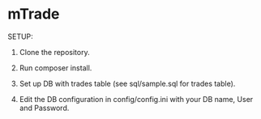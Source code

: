 # mTrade

SETUP:

1) Clone the repository.

2) Run composer install.

3) Set up DB with trades table (see sql/sample.sql for trades table).

4) Edit the DB configuration in config/config.ini with your DB name, User and Password.
